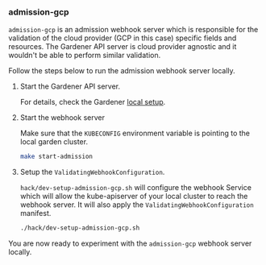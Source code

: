 ### admission-gcp

`admission-gcp` is an admission webhook server which is responsible for the validation of the cloud provider (GCP in this case) specific fields and resources. The Gardener API server is cloud provider agnostic and it wouldn't be able to perform similar validation.

Follow the steps below to run the admission webhook server locally.

1. Start the Gardener API server. 

    For details, check the Gardener [local setup](https://github.com/gardener/gardener/blob/master/docs/development/local_setup.md).

1. Start the webhook server

    Make sure that the `KUBECONFIG` environment variable is pointing to the local garden cluster.

    ```bash
    make start-admission
    ```

1. Setup the `ValidatingWebhookConfiguration`.

    `hack/dev-setup-admission-gcp.sh` will configure the webhook Service which will allow the kube-apiserver of your local cluster to reach the webhook server. It will also apply the `ValidatingWebhookConfiguration` manifest.

    ```bash
    ./hack/dev-setup-admission-gcp.sh
    ```

You are now ready to experiment with the `admission-gcp` webhook server locally.
